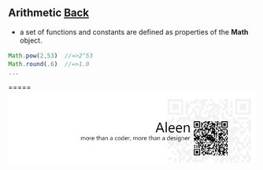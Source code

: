## Arithmetic [Back](./../Type.md)

- a set of functions and constants are defined as properties of the **Math** object.

```js
Math.pow(2,53)	//=>2^53
Math.round(.6)	//=>1.0
...
```

=====
<a href="http://aleen42.github.io/" target="_blank" ><img src="./../../../../pic/tail.gif"></a>